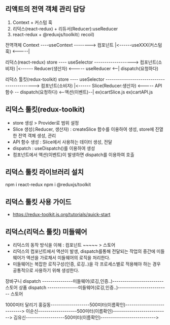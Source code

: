 ## 리액트의 전역 객체 관리 담당 
1. Context + 커스텀 훅
2. 리덕스(react-redux) + 리듀서(Reducer):useReducer
3. react-redux + @reduxjs/toolkit(: recoil)  

전역객체
Context ----useContext --------> 컴포넌트 
    |<------useXXX(커스텀훅) <-----|

리덕스(react-redux)
store ---- useSelector -------------------> 컴포넌트(소비자) 
 |<------ Reducer(생산자) <----- useReducer <--|  dispatch(요청하다)

리덕스 툴킷(redux-toolkit)
store ---- useSelector -------------------------------------------> 컴포넌트(소비자) 
 |<------ Slice(Reducer:생산자) <----- API 함수 -- dispatch(요청하다) <--액션(이벤트)--|
          ex)cartSlice.js         ex)cartAPI.js


## 리덕스 툴킷(redux-toolkit)
- store 생성 > Provider로 범위 설정
- Slice 생성(:Reducer, 생산자) 
  : createSlice 함수를 이용하여 생성, store에 진열한 전역 객체 생성, 관리
- API 함수 생성 : Slice에서 사용하는 데이터 생성, 전달
- dispatch : useDispatch()를 이용하여 생성
- 컴포넌트에서 액션(이벤트)이 발생하면 dispatch를 이용하여 호출

## 리덕스 툴킷 라이브러리 설치
npm i react-redux
npm i @reduxjs/toolkit

## 리덕스 툴킷 사용 가이드
- https://redux-toolkit.js.org/tutorials/quick-start


## 리덕스(리덕스 툴킷) 미들웨어 
-  리덕스의 동작 방식을 이해 : 컴포넌트 ~~~~~ > 스토어
-  리덕스의 컴포넌트에서 액션이 발생, dispatch를통해 전달되는 작업의 중간에
   미들웨어가 액션을 가로채서 미들웨어의 로직을 처리한다.
-  미들웨어는 복잡한 로직구성(인증, 로깅..)을 각 프로세스별로 적용해야 하는 경우
   공통적으로 사용하기 위해 생성한다.

장바구니 dispatch ---------------미들웨어(로깅,인증..)------------------------- 스토어
상품    dispatch ---------------미들웨어(로깅,인증..)------------------------- 스토어 


1000미터 달리기
홍길동-------------------500미터(이름확인)--------------------------->
이순신-------------------500미터(이름확인)--------------------------->
김유신-------------------500미터(이름확인)--------------------------->





